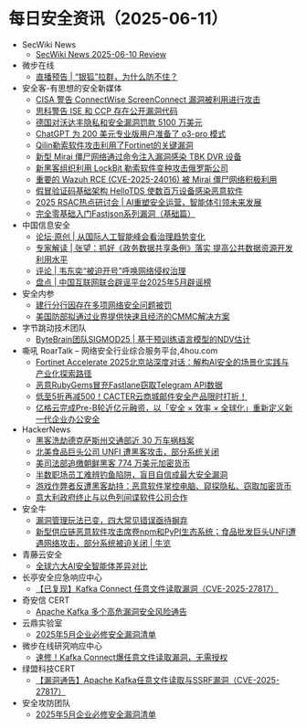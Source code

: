 # 每日安全资讯（2025-06-11）

- SecWiki News
  - [SecWiki News 2025-06-10 Review](http://www.sec-wiki.com/?2025-06-10)
- 微步在线
  - [直播预告 | “银狐”拉群，为什么防不住？](https://mp.weixin.qq.com/s?__biz=MzI5NjA0NjI5MQ==&mid=2650184018&idx=1&sn=0392462a4f9646aee4d9ab09413b6226)
- 安全客-有思想的安全新媒体
  - [CISA 警告 ConnectWise ScreenConnect 漏洞被利用进行攻击](https://www.anquanke.com/post/id/308322)
  - [思科警告 ISE 和 CCP 存在公开漏洞代码](https://www.anquanke.com/post/id/308319)
  - [德国对沃达丰隐私和安全漏洞罚款 5100 万美元](https://www.anquanke.com/post/id/308315)
  - [ChatGPT 为 200 美元专业版用户准备了 o3-pro 模式](https://www.anquanke.com/post/id/308311)
  - [Qilin勒索软件攻击利用了Fortinet的关键漏洞](https://www.anquanke.com/post/id/308307)
  - [新型 Mirai 僵尸网络通过命令注入漏洞感染 TBK DVR 设备](https://www.anquanke.com/post/id/308303)
  - [新黑客组织利用 LockBit 勒索软件变种攻击俄罗斯公司](https://www.anquanke.com/post/id/308300)
  - [重要的 Wazuh RCE (CVE-2025-24016) 被 Mirai 僵尸网络积极利用](https://www.anquanke.com/post/id/308296)
  - [假冒验证码基础架构 HelloTDS 使数百万设备感染恶意软件](https://www.anquanke.com/post/id/308293)
  - [2025 RSAC热点研讨会 | AI重塑安全运营，智能体引领未来发展](https://www.anquanke.com/post/id/308283)
  - [完全零基础入门Fastjson系列漏洞（基础篇）](https://www.anquanke.com/post/id/288185)
- 中国信息安全
  - [论坛·原创 | 从国际人工智能峰会看治理趋势变化](https://mp.weixin.qq.com/s?__biz=MzA5MzE5MDAzOA==&mid=2664243860&idx=1&sn=ec83d41e43d2e4a9cb370040e39cd47a)
  - [专家解读 | 张望：抓好《政务数据共享条例》落实 提高公共数据资源开发利用水平](https://mp.weixin.qq.com/s?__biz=MzA5MzE5MDAzOA==&mid=2664243860&idx=2&sn=65b7bfcb054e37f178def33de0aae404)
  - [评论 | 韦东奕“被迫开号”呼唤网络侵权治理](https://mp.weixin.qq.com/s?__biz=MzA5MzE5MDAzOA==&mid=2664243860&idx=3&sn=4369f23b21af96a9d303d585f345d7ba)
  - [盘点 | 中国互联网联合辟谣平台2025年5月辟谣榜](https://mp.weixin.qq.com/s?__biz=MzA5MzE5MDAzOA==&mid=2664243860&idx=4&sn=0334ff0bc5828b9b0bca6d764b1fb369)
- 安全内参
  - [建行分行因存在多项网络安全问题被罚](https://mp.weixin.qq.com/s?__biz=MzI4NDY2MDMwMw==&mid=2247514493&idx=1&sn=e38efb7465d590372ef7e30cf575204c)
  - [美国防部拟通过业界提供快速且经济的CMMC解决方案](https://mp.weixin.qq.com/s?__biz=MzI4NDY2MDMwMw==&mid=2247514493&idx=2&sn=d9a9e6e178a0a8fe9c68ec50c9cc680d)
- 字节跳动技术团队
  - [ByteBrain团队SIGMOD25 | 基于预训练语言模型的NDV估计](https://mp.weixin.qq.com/s?__biz=MzI1MzYzMjE0MQ==&mid=2247514823&idx=1&sn=b44b15f8c352d47ce2f940adfd35edf3)
- 嘶吼 RoarTalk – 网络安全行业综合服务平台,4hou.com
  - [Fortinet Accelerate 2025北京站深度对话：解构AI安全的场景化实践与产业化探索路径](https://www.4hou.com/posts/ZgER)
  - [恶意RubyGems冒充Fastlane窃取Telegram API数据](https://www.4hou.com/posts/vwpX)
  - [低至5折再减500！CACTER云商城邮件安全产品限时打折！](https://www.4hou.com/posts/W1Av)
  - [亿格云完成Pre-B轮近亿元融资，以「安全 × 效率 × 全球化」重新定义新一代企业办公安全](https://www.4hou.com/posts/RXvK)
- HackerNews
  - [​​黑客洗劫​德克萨斯州交通部近 30 万车祸档案](https://hackernews.cc/archives/59181)
  - [北美食品巨头公司 UNFI 遭黑客攻击，部分系统关闭](https://hackernews.cc/archives/59179)
  - [美司法部追缴朝鲜黑客 774 万美元加密货币](https://hackernews.cc/archives/59176)
  - [半数职场员工难辨钓鱼陷阱，盲目自信成最大安全漏洞​](https://hackernews.cc/archives/59172)
  - [游戏作弊者反遭黑客劫持：恶意软件掌控电脑、窥探隐私、窃取加密货币​](https://hackernews.cc/archives/59168)
  - [意大利政府终止与以色列间谍软件公司合作](https://hackernews.cc/archives/59165)
- 安全牛
  - [漏洞管理玩法已变，四大常见错误亟待摒弃](https://mp.weixin.qq.com/s?__biz=MjM5Njc3NjM4MA==&mid=2651137136&idx=1&sn=476cddcaef4be59b5b96cf166775ebf4)
  - [新型供应链恶意软件攻击席卷npm和PyPI生态系统；食品批发巨头UNFI遭遇网络攻击，部分系统被迫关闭 | 牛览](https://mp.weixin.qq.com/s?__biz=MjM5Njc3NjM4MA==&mid=2651137136&idx=2&sn=d2b8dc211f17f11ecdab2f2eca3e3780)
- 青藤云安全
  - [全球六大AI安全智能体差异对比](https://mp.weixin.qq.com/s?__biz=MzAwNDE4Mzc1NA==&mid=2650850422&idx=1&sn=e8dd6bd91d715b27a6f2fcba75a57664)
- 长亭安全应急响应中心
  - [【已复现】Kafka Connect 任意文件读取漏洞（CVE-2025-27817）](https://mp.weixin.qq.com/s?__biz=MzIwMDk1MjMyMg==&mid=2247492814&idx=1&sn=7fbcb92f5cf2e09c7b66163bf13863c7)
- 奇安信 CERT
  - [Apache Kafka 多个高危漏洞安全风险通告](https://mp.weixin.qq.com/s?__biz=MzU5NDgxODU1MQ==&mid=2247503473&idx=1&sn=46559985ab4d7f8502c1c9f1268ebaac)
- 云鼎实验室
  - [2025年5月企业必修安全漏洞清单](https://mp.weixin.qq.com/s?__biz=MzU3ODAyMjg4OQ==&mid=2247496441&idx=1&sn=b86d8080825684249e954e3890155c70)
- 微步在线研究响应中心
  - [速修！Kafka Connect爆任意文件读取漏洞，无需授权](https://mp.weixin.qq.com/s?__biz=Mzg5MTc3ODY4Mw==&mid=2247507787&idx=1&sn=1470dd59fd12731195bf46d75d0e856c)
- 绿盟科技CERT
  - [【漏洞通告】Apache Kafka任意文件读取与SSRF漏洞（CVE-2025-27817）](https://mp.weixin.qq.com/s?__biz=Mzk0MjE3ODkxNg==&mid=2247489303&idx=1&sn=8578d9e5018f2ca8164a6590e29414d1)
- 安全攻防团队
  - [2025年5月企业必修安全漏洞清单](https://mp.weixin.qq.com/s?__biz=MzkzNTI4NjU1Mw==&mid=2247485082&idx=1&sn=d864aa242dace84f433eb2fae22e0c69)
